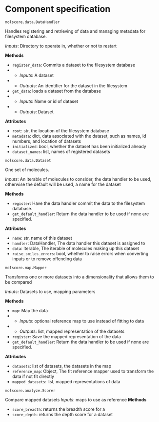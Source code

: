 # Component specification

`molscore.data.DataHandler`

Handles registering and retrieving of data and managing metadata for filesystem database.

*Inputs*: Directory to operate in, whether or not to restart

__Methods__
- `register_data`: Commits a dataset to the filesystem database
- - *Inputs*: A dataset
- - *Outputs*: An identifier for the dataset in the filesystem
- `get_data`: loads a dataset from the database
- - *Inputs*: Name or id of dataset
- - *Outputs*: Dataset

__Attributes__
- `root`: str, the location of the filesystem database
- `metadata`: dict, data associated with the dataset, such as names, id numbers, and location of datasets
- `initialized`: bool, whether the dataset has been initialized already
- `dataset_names`: list, names of registered datasets


`molscore.data.Dataset`

One set of molecules.

*Inputs*: An iterable of molecules to consider, the data handler to be used, otherwise the default will be used, a name for the dataset

__Methods__
- `register`: Have the data handler commit the data to the filesystem database.
- `get_default_handler`: Return the data handler to be used if none are specified.

__Attributes__
- `name`: str, name of this dataset
- `handler`: DataHandler, The data handler this dataset is assigned to
- `data`: Iterable, The iterable of molecules making up this dataset
- `raise_smiles_errors`: bool, whether to raise errors when converting inputs or to remove offending data

`molscore.map.Mapper`

Transforms one or more datasets into a dimensionality that allows them to be compared

*Inputs*: Datasets to use, mapping parameters

__Methods__
- `map`: Map the data
- - *Inputs*: optional reference map to use instead of fitting to data
- - *Outputs*: list, mapped representation of the datasets
- `register`: Save the mapped representation of the data
- `get_default_handler`: Return the data handler to be used if none are specified.

__Attributes__
- `datasets`: list of datasets, the datasets in the map
- `reference_map`: Object, The fit reference mapper used to transform the data if not fit directly
- `mapped_datasets`: list, mapped representations of data

`molscore.analyze.Scorer`

Compare mapped datasets
*Inputs*: maps to use as reference
__Methods__
- `score_breadth`: returns the breadth score for a 
- `score_depth`: returns the depth score for a dataset
